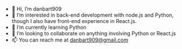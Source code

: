 - 👋 Hi, I’m danbart909
- 👀 I’m interested in back-end development with node.js and Python, though I also have front-end experience in React.js.
- 🌱 I’m currently learning Python
- 💞️ I’m looking to collaborate on anything involving Python or React.js
- 📫 You can reach me at danbart909@gmail.com

<!---
danbart909/danbart909 is a ✨ special ✨ repository because its `README.md` (this file) appears on your GitHub profile.
You can click the Preview link to take a look at your changes.
--->
